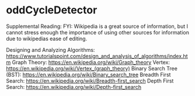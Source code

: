 # oddCycleDetector


Supplemental Reading:
FYI: Wikipedia is a great source of information, but I cannot stress enough the importance of using other sources for information due to wikipedias ease of editing.


Designing and Analyzing Algorithms: https://www.tutorialspoint.com/design_and_analysis_of_algorithms/index.htm
Graph Theory: https://en.wikipedia.org/wiki/Graph_theory
Vertex: https://en.wikipedia.org/wiki/Vertex_(graph_theory)
Binary Search Tree (BST): https://en.wikipedia.org/wiki/Binary_search_tree
Breadth First Search: https://en.wikipedia.org/wiki/Breadth-first_search
Depth First Search: https://en.wikipedia.org/wiki/Depth-first_search